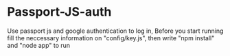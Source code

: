 # Passport-JS-auth
Use passport js and google authentication to log in,
Before you start running fill the neccessary information on "config/key.js",
then write "npm install" and "node app" to run
